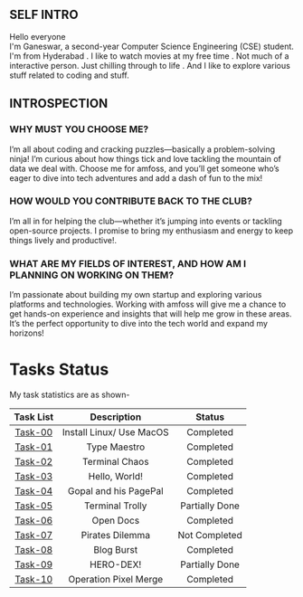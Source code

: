 ## SELF INTRO
Hello everyone<br>
I'm Ganeswar, a second-year Computer Science Engineering (CSE) student. I'm from Hyderabad . I like to watch movies at my free time . Not much of a interactive person. Just chilling through to life . And I like to explore various stuff related to coding and stuff.
## INTROSPECTION
### WHY MUST YOU CHOOSE ME?
I’m all about coding and cracking puzzles—basically a problem-solving ninja! I’m curious about how things tick and love tackling the mountain of data we deal with. Choose me for amfoss, and you’ll get someone who’s eager to dive into tech adventures and add a dash of fun to the mix!
### HOW WOULD YOU CONTRIBUTE BACK TO THE CLUB?
I’m all in for helping the club—whether it’s jumping into events or tackling open-source projects. I promise to bring my enthusiasm and energy to keep things lively and productive!.
### WHAT ARE MY FIELDS OF INTEREST, AND HOW AM I PLANNING ON WORKING ON THEM?
I’m passionate about building my own startup and exploring various platforms and technologies. Working with amfoss will give me a chance to get hands-on experience and insights that will help me grow in these areas. It’s the perfect opportunity to dive into the tech world and expand my horizons!
# Tasks Status

My task statistics are as shown-

| Task List | Description | Status |
| :-:       | :-:         | :-:    |
| [Task-00](https://github.com/ganidande905/amfoss-tasks/tree/main/task-00)   | Install Linux/ Use MacOS | Completed |
| [Task-01](https://github.com/ganidande905/amfoss-tasks/tree/main/task-01)   | Type Maestro | Completed |
| [Task-02](https://github.com/ganidande905/amfoss-tasks/tree/main/task-02)    | Terminal Chaos | Completed |
| [Task-03](https://github.com/ganidande905/amfoss-tasks/tree/main/task-03)   | Hello, World! | Completed |
| [Task-04](https://github.com/ganidande905/amfoss-tasks/tree/main/task-04)     | Gopal and his PagePal| Completed |
| [Task-05](https://github.com/ganidande905/amfoss-tasks/tree/main/task-05)   | Terminal Trolly| Partially Done|
| [Task-06](https://github.com/ganidande905/amfoss-tasks/tree/main/task-06)    | Open Docs| Completed |
| [Task-07](https://github.com/ganidande905/amfoss-tasks/tree/main/task-07)    | Pirates Dilemma| Not Completed |
| [Task-08](https://github.com/ganidande905/amfoss-tasks/tree/main/task-08)   | Blog Burst| Completed |
| [Task-09](https://github.com/ganidande905/amfoss-tasks/tree/main/task-09)   | HERO-DEX!| Partially Done |
| [Task-10](https://github.com/ganidande905/amfoss-tasks/tree/main/task-10)   | Operation Pixel Merge | Completed |
